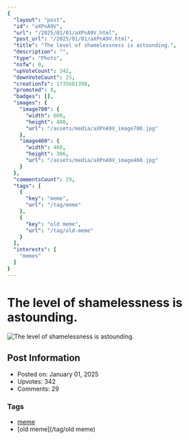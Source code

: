 ```yaml
---
{
  "layout": "post",
  "id": "aXPnA9V",
  "url": "/2025/01/01/aXPnA9V.html",
  "post_url": "/2025/01/01/aXPnA9V.html",
  "title": "The level of shamelessness is astounding.",
  "description": "",
  "type": "Photo",
  "nsfw": 0,
  "upVoteCount": 342,
  "downVoteCount": 25,
  "creationTs": 1735681398,
  "promoted": 0,
  "badges": [],
  "images": {
    "image700": {
      "width": 600,
      "height": 400,
      "url": "/assets/media/aXPnA9V_image700.jpg"
    },
    "image460": {
      "width": 460,
      "height": 306,
      "url": "/assets/media/aXPnA9V_image460.jpg"
    }
  },
  "commentsCount": 29,
  "tags": [
    {
      "key": "meme",
      "url": "/tag/meme"
    },
    {
      "key": "old meme",
      "url": "/tag/old-meme"
    }
  ],
  "interests": [
    "memes"
  ]
}
---
```


# The level of shamelessness is astounding.

![The level of shamelessness is astounding.](/assets/media/aXPnA9V_image700.jpg)

## Post Information

- Posted on: January 01, 2025
- Upvotes: 342
- Comments: 29

### Tags

- [meme](/tag/meme)
- [old meme](/tag/old meme)
